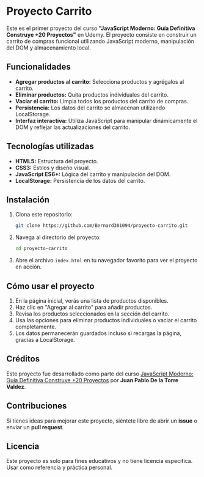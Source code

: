 # Proyecto Carrito

Este es el primer proyecto del curso **"JavaScript Moderno: Guía Definitiva Construye +20 Proyectos"** en Udemy. El proyecto consiste en construir un carrito de compras funcional utilizando JavaScript moderno, manipulación del DOM y almacenamiento local.

## Funcionalidades

- **Agregar productos al carrito:** Selecciona productos y agrégalos al carrito.
- **Eliminar productos:** Quita productos individuales del carrito.
- **Vaciar el carrito:** Limpia todos los productos del carrito de compras.
- **Persistencia:** Los datos del carrito se almacenan utilizando LocalStorage.
- **Interfaz interactiva:** Utiliza JavaScript para manipular dinámicamente el DOM y reflejar las actualizaciones del carrito.

## Tecnologías utilizadas

- **HTML5:** Estructura del proyecto.
- **CSS3:** Estilos y diseño visual.
- **JavaScript ES6+:** Lógica del carrito y manipulación del DOM.
- **LocalStorage:** Persistencia de los datos del carrito.

## Instalación

1. Clona este repositorio:
   ```bash
   git clone https://github.com/Bernard301094/proyecto-carrito.git
   ```

2. Navega al directorio del proyecto:
   ```bash
   cd proyecto-carrito
   ```

3. Abre el archivo `index.html` en tu navegador favorito para ver el proyecto en acción.

## Cómo usar el proyecto

1. En la página inicial, verás una lista de productos disponibles.
2. Haz clic en "Agregar al carrito" para añadir productos.
3. Revisa los productos seleccionados en la sección del carrito.
4. Usa las opciones para eliminar productos individuales o vaciar el carrito completamente.
5. Los datos permanecerán guardados incluso si recargas la página, gracias a LocalStorage.

## Créditos

Este proyecto fue desarrollado como parte del curso [JavaScript Moderno: Guía Definitiva Construye +20 Proyectos](https://www.udemy.com/course/javascript-moderno-guia-definitiva-construye-10-proyectos/) por **Juan Pablo De la Torre Valdez**.

## Contribuciones

Si tienes ideas para mejorar este proyecto, siéntete libre de abrir un **issue** o enviar un **pull request**.

## Licencia

Este proyecto es solo para fines educativos y no tiene licencia específica. Usar como referencia y práctica personal.
